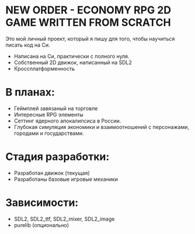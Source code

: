 # NEW ORDER - ECONOMY RPG 2D GAME WRITTEN FROM SCRATCH



Это мой личный проект, который я пишу для того, чтобы научиться писать код на Си.

- Написана на Си, практически с полного нуля. 
- Собственный 2D движок, написанный на SDL2 
- Кроссплатформенность


# В планах:

- Геймплей завязаный на торговле
- Интересные RPG элементы
- Сеттинг ядерного апокалипсиса в России.
- Глубокая симуляция экономики и взаимоотношений с персонажами, городами и государствами.


# Стадия разработки:

- Разработан движок (текущая)
- Разработаны базовые игровые механики


# Зависимости:

- SDL2, SDL2_ttf, SDL2_mixer, SDL2_image
- purelib (опционально)



